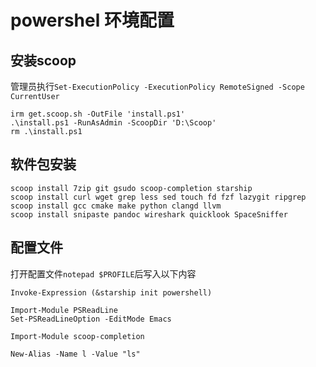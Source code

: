 # powershel 环境配置

## 安装scoop
管理员执行`Set-ExecutionPolicy -ExecutionPolicy RemoteSigned -Scope CurrentUser`
```shell
irm get.scoop.sh -OutFile 'install.ps1'
.\install.ps1 -RunAsAdmin -ScoopDir 'D:\Scoop'
rm .\install.ps1
```

## 软件包安装
```shell
scoop install 7zip git gsudo scoop-completion starship
scoop install curl wget grep less sed touch fd fzf lazygit ripgrep
scoop install gcc cmake make python clangd llvm
scoop install snipaste pandoc wireshark quicklook SpaceSniffer
```

## 配置文件
打开配置文件`notepad $PROFILE`后写入以下内容
```shell
Invoke-Expression (&starship init powershell)

Import-Module PSReadLine
Set-PSReadLineOption -EditMode Emacs

Import-Module scoop-completion

New-Alias -Name l -Value "ls"
```
